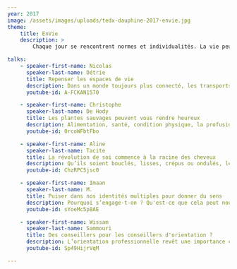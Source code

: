 ```yaml
---
year: 2017
image: /assets/images/uploads/tedx-dauphine-2017-envie.jpg
theme:
    title: EnVie
    description: >
        Chaque jour se rencontrent normes et individualités. La vie peut nous avoir enseigné que la norme prime, mais l’envie accepte-t-elle de s’y plier ? Il y a autant de façons de vivre que d’envies qui s’expriment. Ces chemins de vie nous amènent à questionner les relations que nous entretenons avec nos pairs, les structures sociales ou notre environnement. Cette année, notre thème invite à célébrer la vie, sous ses différentes formes.

talks:
    - speaker-first-name: Nicolas
      speaker-last-name: Détrie
      title: Repenser les espaces de vie
      description: Dans un monde toujours plus connecté, les transports se développent, les gens circulent de plus en plus vite. Ainsi, on assiste à une hyper-concentration des activités dans le centre-ville, tandis que de nombreux espaces restent vacants dans les autres quartiers qui deviennent seulement résidentiels. Dans un tel contexte, comment promouvoir le vivre-ensemble et l’écologie tout en favorisant la participation des habitants dans la vie de leur quartier ? Nicolas Détrie, spécialiste de l’urbanisme et co-fondateur de l’association Yes We Camp, est venu nous parler de ces enjeux.
      youtube-id: A-FCKAN1570

    - speaker-first-name: Christophe
      speaker-last-name: De Hody
      title: Les plantes sauvages peuvent vous rendre heureux
      description: Alimentation, santé, condition physique, la profusion des traitements et autres compléments envahit notre quotidien et nous écarte de la nature et de ses bienfaits. Nous perdons peu à peu notre autonomie et parfois notre goût pour la vie. Voilà pourtant des choses qu’une simple escapade dans la nature pourrait améliorer. À travers son site Le Chemin de la Nature, les ateliers qu’il anime et ses apparitions médiatiques, Christophe De Hody, naturopathe et herbaliste, poursuit la mission de faire découvrir la richesse et les bienfaits de la nature.
      youtube-id: 0rcoWFbtFbo

    - speaker-first-name: Aline
      speaker-last-name: Tacite
      title: La révolution de soi commence à la racine des cheveux
      description: Qu’ils soient bouclés, lisses, crépus ou ondulés, les cheveux font partie intégrante de notre identité. Pourtant, le cheveu peut aussi être une source de marginalisation. Le simple fait de porter un afro est souvent perçu comme un acte contestataire. Aline Tacite est la fondatrice de Boucles d'Ebène Studio, le premier salon français spécialisé dans le cheveu crépu, frisé et bouclé. Aline aide les individus à accepter et à magnifier leurs cheveux naturels.
      youtube-id: ChzRPC5jsc0

    - speaker-first-name: Imaan
      speaker-last-name: M.
      title: Puiser dans nos identités multiples pour donner du sens
      description: Pourquoi s’engage-t-on ? Qu'est-ce que cela peut nous apporter sur le plan humain ? À l’heure de la mondialisation et de l’hyper-connectivité, l’envie peut être forte de s’isoler et de laisser l’engagement aux autres, en pensant ne pas avoir prise sur le monde. À travers son talk, Imaan M. montre comment l’engagement permet de mettre du sens dans nos actes au quotidien et devenir un acteur du monde de demain.
      youtube-id: sYoeMc5p8AE

    - speaker-first-name: Wissam
      speaker-last-name: Sammouri
      title: Des conseillers pour les conseillers d'orientation ?
      description: L’orientation professionnelle revêt une importance cruciale pour l’avenir d’un jeune adulte. Mais comment conseiller quelqu’un sur un chemin qui lui correspond, en tenant compte de son parcours individuel et d’envies parfois incertaines ? Le Data Scientist Wissam Sammouri, co-fondateur de Pixis, enseignant à l’Université Paris Descartes et à l'ECE, partage avec nous sa vision de l’orientation. Il nous invite à penser la carrière professionnelle autrement, au travers de l'intelligence artificielle et du développement durable.
      youtube-id: Sp49HijrVqM

---
```


